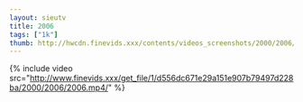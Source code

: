 ```yaml
--- 
layout: sieutv
title: 2006
tags: ["1k"]
thumb: http://hwcdn.finevids.xxx/contents/videos_screenshots/2000/2006/preview.mp4.jpg
---
```

{% include video src="http://www.finevids.xxx/get_file/1/d556dc671e29a151e907b79497d228ba/2000/2006/2006.mp4/" %} 
